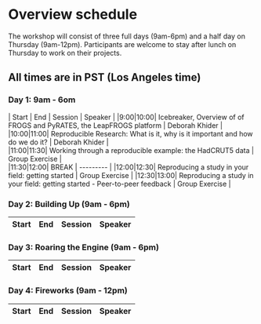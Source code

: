 # Overview schedule

The workshop will consist of three full days (9am-6pm) and a half day on Thursday (9am-12pm). Participants are welcome to stay after lunch on Thursday to work on their projects.  

## All times are in PST (Los Angeles time)

### Day 1: 9am - 6om 

| Start | End | Session | Speaker |
|9:00|10:00| Icebreaker, Overview of of FROGS and PyRATES, the LeapFROGS platform | Deborah Khider |
|10:00|11:00| Reproducible Research: What is it, why is it important and how do we do it? | Deborah Khider |  
|11:00|11:30| Working through a reproducible example: the HadCRUT5 data | Group Exercise |   
|11:30|12:00| BREAK | --------- | 
|12:00|12:30| Reproducing a study in your field: getting started | Group Exercise |
|12:30|13:00| Reproducing a study in your field: getting started - Peer-to-peer feedback | Group Exercise | 


### Day 2: Building Up (9am - 6pm)

| Start | End | Session | Speaker |
|----|----| --------- | ------------------- |   


### Day 3: Roaring the Engine (9am - 6pm)

| Start | End | Session | Speaker |
|----|----| --------- | ------------------- |   

### Day 4: Fireworks (9am - 12pm)

| Start | End | Session | Speaker |
|----|----| --------- | ------------------- |   
